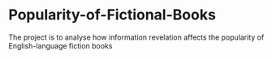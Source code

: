 # Popularity-of-Fictional-Books
The project is to analyse how information revelation affects the popularity of English-language fiction books
